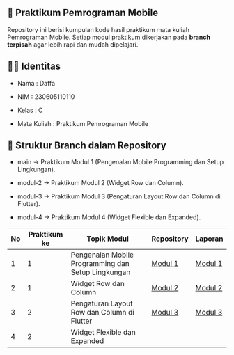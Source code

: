 ##  📱 Praktikum Pemrograman Mobile

Repository ini berisi kumpulan kode hasil praktikum mata kuliah Pemrograman Mobile. Setiap modul praktikum dikerjakan pada **branch terpisah** agar lebih rapi dan mudah dipelajari.

## 👨‍💻 Identitas

- Nama : Daffa

- NIM : 230605110110

- Kelas : C

- Mata Kuliah : Praktikum Pemrograman Mobile

## 🌿 Struktur Branch dalam Repository 

- main → Praktikum Modul 1 (Pengenalan Mobile Programming dan Setup Lingkungan).

- modul-2 → Praktikum Modul 2 (Widget Row dan Column).

- modul-3 → Praktikum Modul 3 (Pengaturan Layout Row dan Column di Flutter).

- modul-4 → Praktikum Modul 4 (Widget Flexible dan Expanded).

| No  | Praktikum ke | Topik Modul  | Repository | Laporan |
| ------------ | ------------ | ------------ | ------------ | ------------ |
| 1 | 1 | Pengenalan Mobile Programming dan Setup Lingkungan | [Modul 1](https://github.com/Dapaaw/PrakMobileeeee/tree/main "Modul 1") | [Modul 1](https://drive.google.com/file/d/1uAAz2BpoL02oAFHKVckJ_D_ybj6doVzp/view?usp=drive_link "Modul 1") | 
| 2 | 1 | Widget Row dan Column | [Modul 2](https://drive.google.com/file/d/1aVrI_zHUbiHd7i9og0th1osQUB0GIEcB/view?usp=drive_link "Modul 2") | [Modul 2](https://github.com/Dapaaw/PrakMobileeeee/tree/modul-2 "Modul 2") |
| 3 | 2 | Pengaturan Layout Row dan Column di Flutter | [Modul 3](https://drive.google.com/file/d/1jfUvYLyM3VrpnuBSxTirXeOZWn7YJDou/view?usp=drive_link "Modul 3") | [Modul 3](https://github.com/Dapaaw/PrakMobileeeee/tree/modul-3 "Modul 3") |
| 4 | 2 | Widget Flexible dan Expanded |  |  |  |

